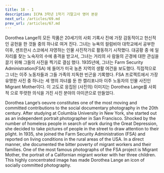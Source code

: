 ```yaml
---
title: 18 - 1
description: ICPA 3학년 1학기 기말고사 영어 본문
next_url: /articles/69.md
prev_url: /articles/67.md
---
```


Dorothea Lange의 모든 작품은 20세기의 사회 기록사 진에 가장 감동적이고 헌신적인 공헌을 한 것들 중의 하나로 여겨 진다. 그녀는 뉴욕의 컬럼비아 대학교에서 공부한 이후, 샌프란시 스코에서 자영하는 인물 사진작가로 활동하기 시작했다. 대공황 중 에 일자리를 찾는 노숙자의 수에 충격을 받고서, 그녀는 거리의 사 람들의 곤경에 대한 관심을 끌기 위해 그들의 사진을 찍기로 결심 했다. 1935년에, 그녀는 Farm Security Administration(FSA) 에 들어가 미국 농촌 지역의 생활 여건을 보도했다. 직접적으로 그 녀는 이주 노동자들과 그들 가족의 지독한 빈곤을 기록했다. FSA 프로젝트에서 가장 유명한 사진 중 하나는 세 명의 자녀를 둔 한 캘리포니아 이주 노동자의 인물 사진인 Migrant Mother이다. 이 고도로 응집된 (사진의) 이미지는 Dorothea Lange를 사회적 으로 뚜렷한 의식을 가진 사진 분야의 아이콘으로 만들었다.

Dorothea Lange’s oeuvre constitutes one of the most moving and committed contributions to the social documentary photography in the 20th century. After studying at Columbia University in New York, she started out as an independent portrait photographer in San Francisco. Shocked by the number of homeless people in search of work during the Great Depression, she decided to take pictures of people in the street to draw attention to their plight. In 1935, she joined the Farm Security Administration (FSA) and reported on living conditions in the rural areas of the USA. In a direct manner, she documented the bitter poverty of migrant workers and their families. One of the most famous photographs of the FSA project is Migrant Mother, the portrait of a Californian migrant worker with her three children. This highly concentrated image has made Dorothea Lange an icon of socially committed photography.

